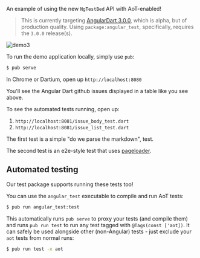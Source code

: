 An example of using the new `NgTestBed` API with AoT-enabled!

> This is currently targeting [AngularDart 3.0.0][version], which is alpha, but
> of production quality. Using `package:angular_test`, specifically, requires
> the `3.0.0` release(s).

[version]: https://webdev.dartlang.org/angular/version

![demo3](https://cloud.githubusercontent.com/assets/168174/19536743/156845e4-9602-11e6-9f39-b682176b370b.gif)

To run the demo application locally, simply use `pub`:

```bash
$ pub serve
```

In Chrome or Dartium, open up `http://localhost:8080`

You'll see the Angular Dart github issues displayed in a table like you see above.

To see the automated tests running, open up:

1. `http://localhost:8081/issue_body_test.dart`
2. `http://localhost:8081/issue_list_test.dart`

The first test is a simple "do we parse the markdown", test.

The second test is an e2e-style test that uses [pageloader][pageloader].

[pageloader]: https://github.com/google/pageloader

## Automated testing

Our test package supports running these tests too!

You can use the `angular_test` executable to compile and run AoT tests:

```bash
$ pub run angular_test:test
```

This automatically runs `pub serve` to proxy your tests (and compile them) and
runs `pub run test` to run any test tagged with `@Tags(const ['aot])`. It can
safely be used alongside other (non-Angular) tests - just exclude your `aot`
tests from normal runs:

```bash
$ pub run test -x aot 
```
